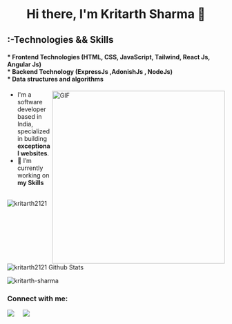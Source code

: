 <h1 align="center">Hi there, I'm Kritarth Sharma  👋 </h1>
<h2 align="left">:-Technologies && Skills </h2>
<h4>
* Frontend Technologies (HTML, CSS, JavaScript, Tailwind, React Js, Angular Js) <br>
* Backend Technology (ExpressJs ,AdonishJs , NodeJs)<br>
* Data structures and algorithms<br>
</h4>

<img align="right" alt="GIF" src="https://media1.giphy.com/media/p4NLw3I4U0idi/200.webp?cid=ecf05e47ut5pr45pj9m7x00dco0dgwmqq1so04zmjkqx6daz&rid=200.webp" width="400px" />

- I'm a software developer based in India, specialized in building **exceptional websites**. <br>
- 🔭 I’m currently working on **my Skills**
  
<br>
<img src="https://github-readme-stats.vercel.app/api/top-langs/?username=kritarth2121&layout=compact&hide=html&hide_border=true,issues&theme=gruvbox" alt="kritarth2121" />
<br />
<img align="leftr" src="https://github-readme-stats.vercel.app/api?username=kritarth2121&include_all_commits=true&count_private=true&show_icons=true&line_height=20&title_color=7A7ADB&icon_color=2234AE&text_color=D3D3D3&bg_color=0,000000,130F40" alt="kritarth2121 Github Stats">
<br />

  <p align="left">
    <img src="https://komarev.com/ghpvc/?username=kritarth2121" alt="kritarth-sharma" /> 
  </p>   

### Connect with me: 
                                                                                                                                   
<p align="left">
   <a target="_blank"href="http://www.linkedin.com/in/kritarthsharma1"><img src="https://img.shields.io/badge/linkedin-%230077B5.svg?&style=for-the-badge&logo=linkedin&logoColor=white" /></a>&nbsp;&nbsp;&nbsp;&nbsp;
  <a target="_blank"href="https://twitter.com/kritarth21"><img src="https://img.shields.io/badge/twitter-%231DA1F2.svg?&style=for-the-badge&logo=twitter&logoColor=white" /></a>&nbsp;&nbsp;&nbsp;&nbsp;
</p>                                                                                                                                                                           
<br>

